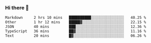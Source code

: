 ### Hi there 👋

<!--
**WShiBin/WShiBin** is a ✨ _special_ ✨ repository because its `README.md` (this file) appears on your GitHub profile.

Here are some ideas to get you started:

- 🔭 I’m currently working on ...
- 🌱 I’m currently learning ...
- 👯 I’m looking to collaborate on ...
- 🤔 I’m looking for help with ...
- 💬 Ask me about ...
- 📫 How to reach me: ...
- 😄 Pronouns: ...
- ⚡ Fun fact: ...
-->

<!--START_SECTION:waka-->

```txt
Markdown     2 hrs 10 mins   ██████████░░░░░░░░░░░░░░░   40.25 %
Other        1 hr 12 mins    █████▓░░░░░░░░░░░░░░░░░░░   22.15 %
JSON         40 mins         ███░░░░░░░░░░░░░░░░░░░░░░   12.36 %
TypeScript   36 mins         ██▓░░░░░░░░░░░░░░░░░░░░░░   11.16 %
Text         20 mins         █▓░░░░░░░░░░░░░░░░░░░░░░░   06.26 %
```

<!--END_SECTION:waka-->
